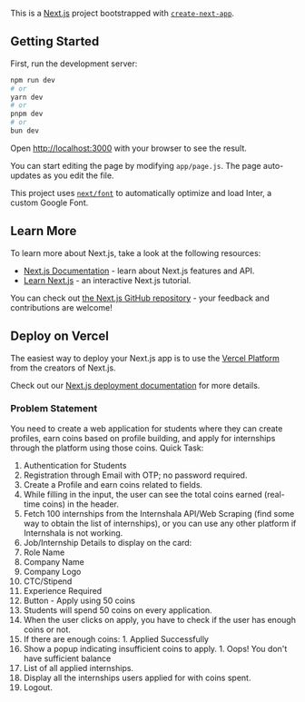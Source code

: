 This is a [Next.js](https://nextjs.org/) project bootstrapped with [`create-next-app`](https://github.com/vercel/next.js/tree/canary/packages/create-next-app).

## Getting Started

First, run the development server:

```bash
npm run dev
# or
yarn dev
# or
pnpm dev
# or
bun dev
```

Open [http://localhost:3000](http://localhost:3000) with your browser to see the result.

You can start editing the page by modifying `app/page.js`. The page auto-updates as you edit the file.

This project uses [`next/font`](https://nextjs.org/docs/basic-features/font-optimization) to automatically optimize and load Inter, a custom Google Font.

## Learn More

To learn more about Next.js, take a look at the following resources:

- [Next.js Documentation](https://nextjs.org/docs) - learn about Next.js features and API.
- [Learn Next.js](https://nextjs.org/learn) - an interactive Next.js tutorial.

You can check out [the Next.js GitHub repository](https://github.com/vercel/next.js/) - your feedback and contributions are welcome!

## Deploy on Vercel

The easiest way to deploy your Next.js app is to use the [Vercel Platform](https://vercel.com/new?utm_medium=default-template&filter=next.js&utm_source=create-next-app&utm_campaign=create-next-app-readme) from the creators of Next.js.

Check out our [Next.js deployment documentation](https://nextjs.org/docs/deployment) for more details.

### Problem Statement
You need to create a web application for students where they can create profiles, earn coins based on profile building, and apply for internships through the platform using those coins.
Quick Task:
1. Authentication for Students
2. Registration through Email with OTP; no password required.
3. Create a Profile and earn coins related to fields.
4. While filling in the input, the user can see the total coins earned (real-time coins) in the header.
5. Fetch 100 internships from the Internshala API/Web Scraping (find some way to obtain the list of internships), or you can use any other platform if Internshala is not working.
6. Job/Internship Details to display on the card:
  1. Role Name
  2. Company Name
  3. Company Logo
  4. CTC/Stipend
  5. Experience Required
  6. Button - Apply using 50 coins
7. Students will spend 50 coins on every application.
8. When the user clicks on apply, you have to check if the user has enough coins or not.
  1. If there are enough coins:
    1. Applied Successfully
  2. Show a popup indicating insufficient coins to apply.
    1. Oops! You don't have sufficient balance
9. List of all applied internships.
10. Display all the internships users applied for with coins spent.
11. Logout.
